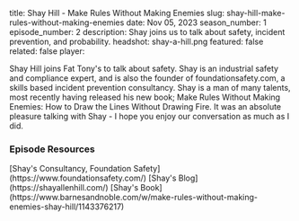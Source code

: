 title: Shay Hill - Make Rules Without Making Enemies
slug: shay-hill-make-rules-without-making-enemies
date: Nov 05, 2023
season_number: 1
episode_number: 2
description: Shay joins us to talk about safety, incident prevention, and probability.
headshot: shay-a-hill.png
featured: false
related: false
player: <div id='buzzsprout-small-player-artist-shay-hill'></div><script type='text/javascript' charset='utf-8' src='https://www.buzzsprout.com/2229227.js?artist=Shay+Hill&container_id=buzzsprout-small-player-artist-shay-hill&player=small'></script>

Shay Hill joins Fat Tony's to talk about safety. Shay is an industrial safety and compliance expert, and is also the founder of foundationsafety.com, a skills based incident prevention consultancy. Shay is  a man of many talents, most recently having released his new book; Make Rules Without Making Enemies: How to Draw the Lines Without Drawing Fire. It was an absolute pleasure talking with Shay - I hope you enjoy our conversation as much as I did.
  
<h3 class="tilt-neon white mt-5 mb-3">Episode Resources</h3>
[Shay's Consultancy, Foundation Safety](https://www.foundationsafety.com/)  
[Shay's Blog](https://shayallenhill.com/)  
[Shay's Book](https://www.barnesandnoble.com/w/make-rules-without-making-enemies-shay-hill/1143376217)

